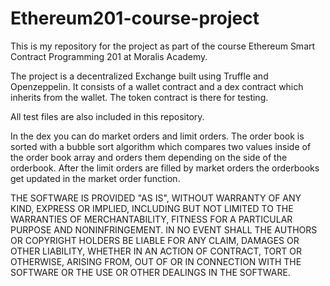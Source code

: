 # Ethereum201-course-project

This is my repository for the project as part of the course Ethereum Smart Contract Programming 201 at Moralis Academy.

The project is a decentralized Exchange built using Truffle and Openzeppelin.
It consists of a wallet contract and a dex contract which inherits from the wallet.
The token contract is there for testing.

All test files are also included in this repository.

In the dex you can do market orders and limit orders.
The order book is sorted with a bubble sort algorithm which compares two values inside of the order book array and orders them depending on the side of the orderbook. 
After the limit orders are filled by market orders the orderbooks get updated in the market order function.

THE SOFTWARE IS PROVIDED "AS IS", WITHOUT WARRANTY OF ANY KIND, EXPRESS OR
IMPLIED, INCLUDING BUT NOT LIMITED TO THE WARRANTIES OF MERCHANTABILITY,
FITNESS FOR A PARTICULAR PURPOSE AND NONINFRINGEMENT. IN NO EVENT SHALL THE
AUTHORS OR COPYRIGHT HOLDERS BE LIABLE FOR ANY CLAIM, DAMAGES OR OTHER
LIABILITY, WHETHER IN AN ACTION OF CONTRACT, TORT OR OTHERWISE, ARISING FROM,
OUT OF OR IN CONNECTION WITH THE SOFTWARE OR THE USE OR OTHER DEALINGS IN
THE SOFTWARE.
